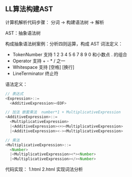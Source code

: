 ## LL算法构建AST

计算机解析代码步骤：
分词 -> 构建语法树 -> 解析

AST：抽象语法树

构成抽象语法树案例：分析四则运算，构成 AST
词法定义：
- TokenNumber
  支持 1 2 3 4 5 6 7 8 9 0 和小数点 . 的组合
- Operator 
  支持 + - * / 之一
- Whitespace
  支持 [空格] [换行] 
- LineTerminator
  终止符

语法定义：
```javascript
// 表达式
<Expression>::=
  <AdditiveExpression><EOF>

// 加法 嵌套乘法  number*1 + MultiplicativeExpression
<AdditiveExpression>::=
  <MultiplicativeExpression>
  |<AdditiveExpression><+><MultiplicativeExpression>
  |<AdditiveExpression><-><MultiplicativeExpression>

// 乘法
<MultiplicativeExpression>::=
  <Number>
  |<MultiplicativeExpression><*><Number>
  |<MultiplicativeExpression></><Number>
```

代码实现：
1.html 2.html 实现词法分析


